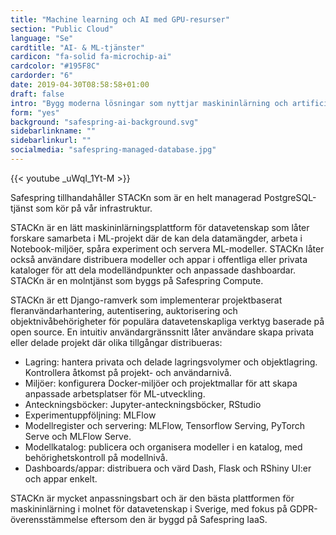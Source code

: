 ```yaml
---
title: "Machine learning och AI med GPU-resurser"
section: "Public Cloud"
language: "Se"
cardtitle: "AI- & ML-tjänster"
cardicon: "fa-solid fa-microchip-ai"
cardcolor: "#195F8C"
cardorder: "6"
date: 2019-04-30T08:58:58+01:00
draft: false
intro: "Bygg moderna lösningar som nyttjar maskininlärning och artificiell intelligens."
form: "yes"
background: "safespring-ai-background.svg"
sidebarlinkname: ""
sidebarlinkurl: ""
socialmedia: "safespring-managed-database.jpg"
---
```


{{< youtube _uWqI_1Yt-M >}}


<div class="ingress"><p>Safespring tillhandahåller STACKn som är en helt managerad PostgreSQL-tjänst som kör på vår infrastruktur.</p></div>

STACKn är en lätt maskininlärningsplattform för datavetenskap som låter forskare samarbeta i ML-projekt där de kan dela datamängder, arbeta i Notebook-miljöer, spåra experiment och servera ML-modeller. STACKn låter också användare distribuera modeller och appar i offentliga eller privata kataloger för att dela modelländpunkter och anpassade dashboardar. STACKn är en molntjänst som byggs på Safespring Compute.

STACKn är ett Django-ramverk som implementerar projektbaserat fleranvändarhantering, autentisering, auktorisering och objektnivåbehörigheter för populära datavetenskapliga verktyg baserade på open source. En intuitiv användargränssnitt låter användare skapa privata eller delade projekt där olika tillgångar distribueras:

- Lagring: hantera privata och delade lagringsvolymer och objektlagring. Kontrollera åtkomst på projekt- och användarnivå.
- Miljöer: konfigurera Docker-miljöer och projektmallar för att skapa anpassade arbetsplatser för ML-utveckling.
- Anteckningsböcker: Jupyter-anteckningsböcker, RStudio
- Experimentuppföljning: MLFlow
- Modellregister och servering: MLFlow, Tensorflow Serving, PyTorch Serve och MLFlow Serve.
- Modellkatalog: publicera och organisera modeller i en katalog, med behörighetskontroll på modellnivå.
- Dashboards/appar: distribuera och värd Dash, Flask och RShiny UI:er och appar enkelt.

STACKn är mycket anpassningsbart och är den bästa plattformen för maskininlärning i molnet för datavetenskap i Sverige, med fokus på GDPR-överensstämmelse eftersom den är byggd på Safespring IaaS.